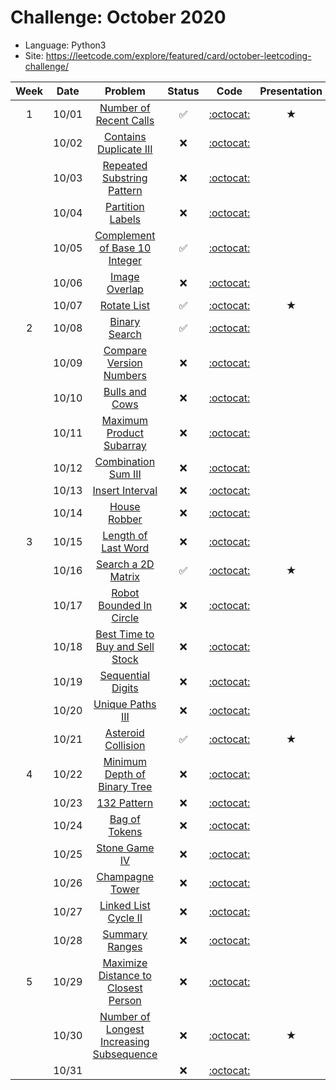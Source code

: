 # Challenge: October 2020
* Language: Python3
* Site: https://leetcode.com/explore/featured/card/october-leetcoding-challenge/

|Week|Date|Problem|Status|Code|Presentation|
|:--:|:--:|:--:|:--:|:--:|:--:|
|1|10/01|[Number of Recent Calls](https://leetcode.com/explore/featured/card/october-leetcoding-challenge/559/week-1-october-1st-october-7th/3480/)|✅|[:octocat:](./1001.py)|★|
||10/02|[Contains Duplicate III](https://leetcode.com/explore/featured/card/september-leetcoding-challenge/554/week-1-september-1st-september-7th/3446/)|❌|[:octocat:](./1002.py)||
||10/03|[Repeated Substring Pattern](https://leetcode.com/explore/featured/card/september-leetcoding-challenge/554/week-1-september-1st-september-7th/3447/)|❌|[:octocat:](./1003.py)||
||10/04|[Partition Labels](https://leetcode.com/explore/featured/card/september-leetcoding-challenge/554/week-1-september-1st-september-7th/3448/)|❌|[:octocat:](./1004.py)||
||10/05|[Complement of Base 10 Integer](https://leetcode.com/explore/featured/card/october-leetcoding-challenge/559/week-1-october-1st-october-7th/3484/)|✅|[:octocat:](./1005.py)||
||10/06|[Image Overlap](https://leetcode.com/explore/featured/card/september-leetcoding-challenge/554/week-1-september-1st-september-7th/3450/)|❌|[:octocat:](./1006.py)||
||10/07|[Rotate List](https://leetcode.com/explore/featured/card/october-leetcoding-challenge/559/week-1-october-1st-october-7th/3486/)|✅|[:octocat:](./1007.py)|★|
|2|10/08|[Binary Search](https://leetcode.com/explore/featured/card/october-leetcoding-challenge/560/week-2-october-8th-october-14th/3488/)|✅|[:octocat:](./1008.py)||
||10/09|[Compare Version Numbers](https://leetcode.com/explore/featured/card/september-leetcoding-challenge/555/week-2-september-8th-september-14th/3454/)|❌|[:octocat:](./1009.py)||
||10/10|[Bulls and Cows](https://leetcode.com/explore/featured/card/september-leetcoding-challenge/555/week-2-september-8th-september-14th/3455/)|❌|[:octocat:](./1010.py)||
||10/11|[Maximum Product Subarray](https://leetcode.com/explore/featured/card/september-leetcoding-challenge/555/week-2-september-8th-september-14th/3456/)|❌|[:octocat:](./1011.py)||
||10/12|[Combination Sum III](https://leetcode.com/explore/featured/card/september-leetcoding-challenge/555/week-2-september-8th-september-14th/3457/)|❌|[:octocat:](./1012.py)||
||10/13|[Insert Interval](https://leetcode.com/explore/featured/card/september-leetcoding-challenge/555/week-2-september-8th-september-14th/3458/)|❌|[:octocat:](./1013.py)||
||10/14|[House Robber](https://leetcode.com/explore/featured/card/september-leetcoding-challenge/555/week-2-september-8th-september-14th/3459/)|❌|[:octocat:](./1014.py)||
|3|10/15|[Length of Last Word](https://leetcode.com/explore/featured/card/september-leetcoding-challenge/556/week-3-september-15th-september-21st/3461/)|❌|[:octocat:](./1015.py)||
||10/16|[Search a 2D Matrix](https://leetcode.com/explore/featured/card/september-leetcoding-challenge/556/week-3-september-15th-september-21st/3462/)|✅|[:octocat:](./1016.py)|★|
||10/17|[Robot Bounded In Circle](https://leetcode.com/explore/featured/card/september-leetcoding-challenge/556/week-3-september-15th-september-21st/3463/)|❌|[:octocat:](./1017.py)||
||10/18|[Best Time to Buy and Sell Stock](https://leetcode.com/explore/featured/card/september-leetcoding-challenge/556/week-3-september-15th-september-21st/3464/)|❌|[:octocat:](./1018.py)||
||10/19|[Sequential Digits](https://leetcode.com/explore/featured/card/september-leetcoding-challenge/556/week-3-september-15th-september-21st/3465/)|❌|[:octocat:](./1019.py)||
||10/20|[Unique Paths III](https://leetcode.com/explore/featured/card/september-leetcoding-challenge/556/week-3-september-15th-september-21st/3466/)|❌|[:octocat:](./1020.py)||
||10/21|[Asteroid Collision](https://leetcode.com/explore/featured/card/october-leetcoding-challenge/561/week-3-october-15th-october-21st/3502/)|✅|[:octocat:](./1021.py)|★|
|4|10/22|[Minimum Depth of Binary Tree](https://leetcode.com/explore/featured/card/october-leetcoding-challenge/562/week-4-october-22nd-october-28th/3504/)|❌|[:octocat:](./1022.py)||
||10/23|[132 Pattern](https://leetcode.com/explore/featured/card/october-leetcoding-challenge/562/week-4-october-22nd-october-28th/3505/)|❌|[:octocat:](./1023.py)||
||10/24|[Bag of Tokens](https://leetcode.com/explore/featured/card/october-leetcoding-challenge/562/week-4-october-22nd-october-28th/3506/)|❌|[:octocat:](./1024.py)||
||10/25|[Stone Game IV](https://leetcode.com/explore/featured/card/october-leetcoding-challenge/562/week-4-october-22nd-october-28th/3507/)|❌|[:octocat:](./1025.py)||
||10/26|[Champagne Tower](https://leetcode.com/explore/featured/card/october-leetcoding-challenge/562/week-4-october-22nd-october-28th/3508/)|❌|[:octocat:](./1026.py)||
||10/27|[Linked List Cycle II](https://leetcode.com/explore/featured/card/october-leetcoding-challenge/562/week-4-october-22nd-october-28th/3509/)|❌|[:octocat:](./1027.py)||
||10/28|[Summary Ranges](https://leetcode.com/explore/featured/card/october-leetcoding-challenge/562/week-4-october-22nd-october-28th/3510/)|❌|[:octocat:](./1028.py)||
|5|10/29|[Maximize Distance to Closest Person](https://leetcode.com/explore/featured/card/october-leetcoding-challenge/563/week-5-october-29th-october-31st/3512/)|❌|[:octocat:](./1029.py)||
||10/30|[Number of Longest Increasing Subsequence](https://leetcode.com/explore/featured/card/october-leetcoding-challenge/563/week-5-october-29th-october-31st/3513/)|❌|[:octocat:](./1030.py)|★|
||10/31|[](https://leetcode.com/explore/featured/card/october-leetcoding-challenge/563/week-5-october-29th-october-31st/3514/)|❌|[:octocat:](./1031.py)||
